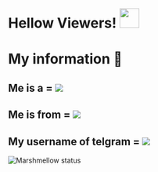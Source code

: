 <html>
  
# Hellow Viewers! <img src="https://raw.githubusercontent.com/MartinHeinz/MartinHeinz/master/wave.gif" width="40px">

# My information 📜

## Me is a = ![](https://img.shields.io/badge/-student🤓🤓-orange)

## Me is from = ![](https://img.shields.io/badge/-India😁😁-white)

## My username of telgram = ![](https://img.shields.io/badge/@Mellowxd-green)



![Marshmellow status](https://github-readme-stats.vercel.app/api?username=Marshmellow098&show_icons=true&theme=tokyonight)

</body>

</html>



